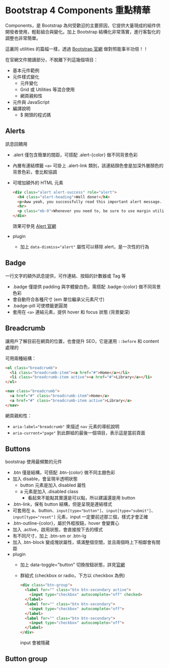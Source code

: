 # Bootstrap 4 Components 重點精華

Components，是 Bootstrap
為何受歡迎的主要原因，它提供大量現成的組件供開發者使用，輕鬆組合與變化。加上
Bootstrap 結構化非常落實，進行客製化的調整也非常簡單。

這裏同 utilities 的篇幅一樣，透過 [Bootstrap 官網](https://getbootstrap.com/docs/4.0/components/) 做對照能事半功倍！！

在官網文件閱讀部分，不脫離下列這幾個項目：

- 基本元件範例
- 元件樣式變化
  - 元件變化
  - Grid 或 Utilities 等混合使用
  - 網頁親和性
- 元件與 JavaScript
- 編譯說明
  - $ 開頭的程式碼

## Alerts

訊息回饋用

- .alert 僅包含簡單的間距，可搭配 .alert-{color} 做不同背景色彩
- 內層有連結標籤 `<a>` 可掛上 .alert-link 類別，該連結顏色會是加深外層顏色的背景色彩，會比較協調
- 可增加額外的 HTML 元素

    ```html
    <div class="alert alert-success" role="alert">
      <h4 class="alert-heading">Well done!</h4>
      <p>Aww yeah, you successfully read this important alert message. This example text is going to run a bit longer so that you can see how spacing within an alert works with this kind of content.</p>
      <hr>
      <p class="mb-0">Whenever you need to, be sure to use margin utilities to keep things nice and tidy.</p>
    </div>
    ```

    效果可參見 [Alert 官網](http://bootstrap.hexschool.com/docs/4.0/components/alerts/#additional-content)

- plugin
  - 加上 `data-dismiss="alert"` 屬性可以移除 alert，是一次性的行為

## Badge

一行文字的額外訊息提供，可作連結、按鈕的計數器或 Tag 等

- .badge 僅提供 padding 與字體變白色，需搭配 .badge-{color} 做不同背景色彩
- 會自動符合各種尺寸 (em 單位繼承父元素尺寸)
- .badge-pill 可使標籤更圓潤
- 套用在 `<a>` 連結元素，提供 hover 和 focus 狀態 (背景變深)

## Breadcrumb

讓用戶了解目前在網頁的位置，也會提升 SEO，它是運用 `::before` 和 content 處理的

可用兩種結構：

```html
<ol class="breadcrumb">
  <li class="breadcrumb-item"><a href="#">Home</a></li>
  <li class="breadcrumb-item active"><a href="#">Library</a></li>
</ol>
```

```html
<nav class="breadcrumb">
  <a href="#" class="breadcrumb-item">Home</a>
  <a href="#" class="breadcrumb-item active">Library</a>
</nav>
```

網頁親和性：

- `aria-label="breadcrumb"` 來描述 `nav` 元素的導航說明
- `aria-current="page"` 到此群組的最後一個項目，表示這是當前頁面

## Buttons

bootstrap 使用最頻繁的元件

- .btn 僅是結構，可搭配 .btn-{color} 做不同主題色彩
- 加入 disable，會呈現半透明狀態
  - button 元素是加入 disabled 屬性
  - a 元素是加入 .disabled class
    - 看起來不能點其實還是可以點，所以建議還是用 button
- .btn-link，保有 button 結構，但是呈現是連結樣式
- 可套用在
  a、button、`input[type="button"]`、`input[type="submit"]`、`input[type="reset"]`
  元素，input 一定要前述那三個，樣式才會正確
- .btn-outline-{color}，屬於外框按鈕，hover 會變實心
- 加入 .active，啟用狀態，會直接按下去的樣式
- 有不同尺寸，加上 .btn-sm or .btn-lg
- 加入 .btn-block 變成塊狀屬性，填滿整個空間，並且兩個時上下相鄰會有間距
- plugin
  - 加上 data-toggle="button" 切換按鈕狀態，詳見[官網](http://bootstrap.hexschool.com/docs/4.0/components/buttons/#toggle-states)
  - 群組式 (checkbox or radio，下方以 checkbox 為例)

      ```html
      <div class="btn-group">
        <label for="" class="btn btn-secondary active">
          <input type="checkbox" autocomplete="off" checked>
        </label>
        <label for="" class="btn btn-secondary">
          <input type="checkbox" autocomplete="off">
        </label>
        <label for="" class="btn btn-secondary">
          <input type="checkbox" autocomplete="off">
        </label>
      </div>
      ```

      input 會被隱藏

## Button group